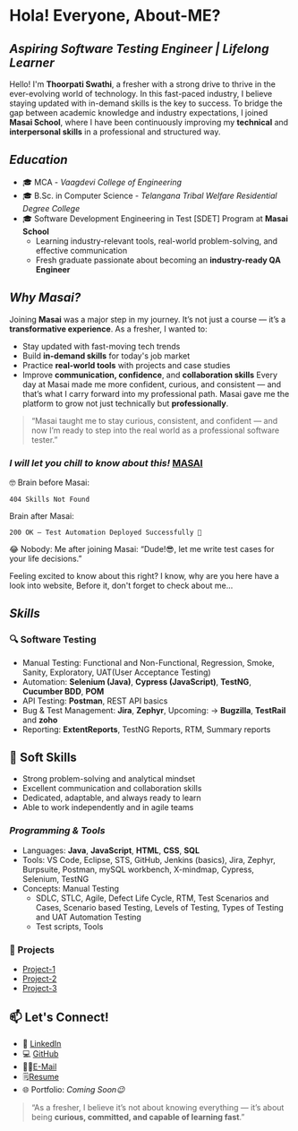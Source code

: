 # Hola! Everyone, About-ME?
## ***Aspiring Software Testing Engineer | Lifelong Learner***

Hello! I'm **Thoorpati Swathi**, a fresher with a strong drive to thrive in the ever-evolving world of technology. In this fast-paced industry, I believe staying updated with in-demand skills is the key to success. To bridge the gap between academic knowledge and industry expectations, I joined **Masai School**, where I have been continuously improving my **technical** and **interpersonal skills** in a professional and structured way.

## ***Education*** 
- 🎓 MCA - *Vaagdevi College of Engineering*
- 🎓 B.Sc. in Computer Science - *Telangana Tribal Welfare Residential Degree College*
- 🎓 Software Development Engineering in Test [SDET] Program at **Masai School**
    - Learning industry-relevant tools, real-world problem-solving, and effective communication
    - Fresh graduate passionate about becoming an **industry-ready QA Engineer**

##  ***Why Masai?***
Joining **Masai** was a major step in my journey. It’s not just a course — it’s a **transformative experience**.
As a fresher, I wanted to:
- Stay updated with fast-moving tech trends
- Build **in-demand skills** for today's job market
- Practice **real-world tools** with projects and case studies
- Improve **communication, confidence**, and **collaboration skills**
Every day at Masai made me more confident, curious, and consistent — and that’s what I carry forward into my professional path. Masai gave me the platform to grow not just technically but **professionally**.
> “Masai taught me to stay curious, consistent, and confident — and now I’m ready to step into the real world as a professional software tester.”

### ***I will let you chill to know about this!*** [MASAI](https://www.masaischool.com/)

🤓 Brain before Masai:

```404 Skills Not Found```

Brain after Masai:

```200 OK – Test Automation Deployed Successfully 🚀```

😂 Nobody:
Me after joining Masai:
“Dude!😎, let me write test cases for your life decisions.”

Feeling excited to know about this right? I know, why are you here have a look into website,
Before it, don't forget to check about me...


##  ***Skills***

### 🔍 Software Testing
- Manual Testing: Functional and Non-Functional, Regression, Smoke, Sanity, Exploratory, UAT(User Acceptance Testing)
- Automation: **Selenium (Java)**, **Cypress (JavaScript)**, **TestNG**, **Cucumber BDD**, **POM**
- API Testing: **Postman**, REST API basics
- Bug & Test Management: **Jira**, **Zephyr**, Upcoming: -> **Bugzilla**, **TestRail** and **zoho**
- Reporting: **ExtentReports**, TestNG Reports, RTM, Summary reports

## 🧠 Soft Skills

- Strong problem-solving and analytical mindset  
- Excellent communication and collaboration skills  
- Dedicated, adaptable, and always ready to learn  
- Able to work independently and in agile teams

###  ***Programming & Tools***
- Languages: **Java**, **JavaScript**, **HTML**, **CSS**, **SQL**
- Tools: VS Code, Eclipse, STS, GitHub, Jenkins (basics), Jira, Zephyr, Burpsuite, Postman, mySQL workbench, X-mindmap, Cypress, Selenium, TestNG
- Concepts:
  Manual Testing
  - SDLC, STLC, Agile, Defect Life Cycle, RTM, Test Scenarios and Cases, Scenario based Testing, Levels of Testing, Types of Testing and UAT
  Automation Testing
  - Test scripts, Tools

### 📁 Projects
- [Project-1](https://github.com/swathi-T3/Construct-Week-Project-1-Manual-Testing--BUG-HUNTERS--MASAI.git)
- [Project-2](https://github.com/swathi-T3/Build-Week-Project-2-Manual-Testing-TUTORIALS-NINJA---MASAI.git)
- [Project-3](https://github.com/swathi-T3/Build-Week-Project-3-MT-AT-CYPRESS-ORANGEHRM-MASAI-.git)


## 📫 Let's Connect!
- 💼 [LinkedIn](https://www.linkedin.com/in/thoorpati-swathi-41452525a)
- 💻 [GitHub](https://github.com/swathi-T3)
- 🧑‍💻[E-Mail](swathithoorpati03@gmail.com)
- 🗒️[Resume](C:\Users\Admin\Downloads\swathi-RESUME.pdf)
- 🌐 Portfolio: *Coming Soon😉*

> “As a fresher, I believe it’s not about knowing everything — it’s about being **curious, committed, and capable of learning fast**.”

